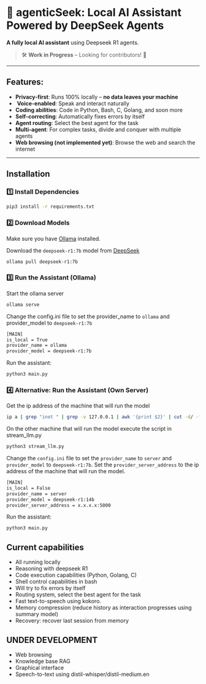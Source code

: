 
# 🚀 agenticSeek: Local AI Assistant Powered by DeepSeek Agents  

**A fully local AI assistant** using Deepseek R1 agents.

> 🛠️ **Work in Progress** – Looking for contributors! 🚀  
---

## Features:

-  **Privacy-first**: Runs 100% locally – **no data leaves your machine**  
- ️ **Voice-enabled**: Speak and interact naturally
- **Coding abilities**: Code in Python, Bash, C, Golang, and soon more
-  **Self-correcting**: Automatically fixes errors by itself
- **Agent routing**: Select the best agent for the task
- **Multi-agent**: For complex tasks, divide and conquer with multiple agents
-  **Web browsing (not implemented yet)**: Browse the web and search the internet  

---

## Installation  

### 1️⃣ **Install Dependencies**  

```sh
pip3 install -r requirements.txt
```

### 2️⃣ **Download Models**  

Make sure you have [Ollama](https://ollama.com/) installed.

Download the `deepseek-r1:7b` model from [DeepSeek](https://deepseek.com/models)

```sh
ollama pull deepseek-r1:7b
```

### 3️⃣ **Run the Assistant (Ollama)**  

Start the ollama server
```sh
ollama serve
```

Change the config.ini file to set the provider_name to `ollama` and provider_model to `deepseek-r1:7b`

```sh
[MAIN]
is_local = True
provider_name = ollama
provider_model = deepseek-r1:7b
```

Run the assistant:

```sh
python3 main.py
```

### 4️⃣ **Alternative: Run the Assistant (Own Server)**  


Get the ip address of the machine that will run the model

```sh
ip a | grep "inet " | grep -v 127.0.0.1 | awk '{print $2}' | cut -d/ -f1
```

On the other machine that will run the model execute the script in stream_llm.py

```sh
python3 stream_llm.py
```

Change the `config.ini` file to set the `provider_name` to `server` and `provider_model` to `deepseek-r1:7b`.
Set the `provider_server_address` to the ip address of the machine that will run the model.

```sh
[MAIN]
is_local = False
provider_name = server
provider_model = deepseek-r1:14b
provider_server_address = x.x.x.x:5000
```

Run the assistant:

```sh
python3 main.py
```

## Current capabilities

- All running locally
- Reasoning with deepseek R1
- Code execution capabilities (Python, Golang, C)
- Shell control capabilities in bash
- Will try to fix errors by itself
- Routing system, select the best agent for the task
- Fast text-to-speech using kokoro.
- Memory compression (reduce history as interaction progresses using summary model) 
- Recovery: recover last session from memory

## UNDER DEVELOPMENT

- Web browsing
- Knowledge base RAG
- Graphical interface
- Speech-to-text using distil-whisper/distil-medium.en
